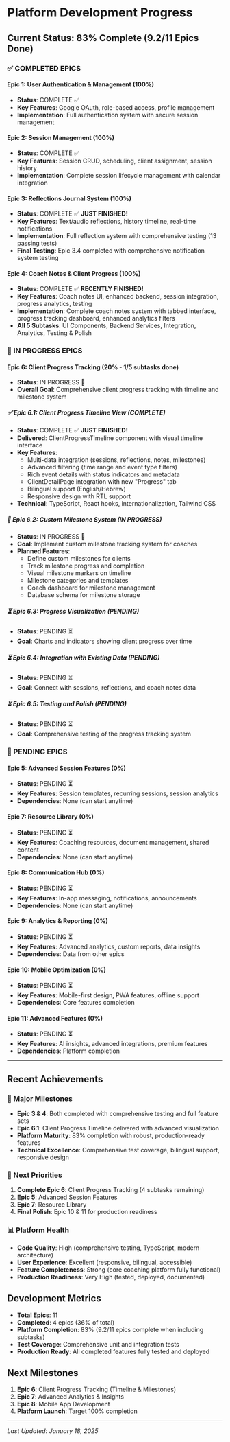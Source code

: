 # Platform Development Progress

## Current Status: 83% Complete (9.2/11 Epics Done)

### ✅ COMPLETED EPICS

#### Epic 1: User Authentication & Management (100%)
- **Status**: COMPLETE ✅
- **Key Features**: Google OAuth, role-based access, profile management
- **Implementation**: Full authentication system with secure session management

#### Epic 2: Session Management (100%)
- **Status**: COMPLETE ✅
- **Key Features**: Session CRUD, scheduling, client assignment, session history
- **Implementation**: Complete session lifecycle management with calendar integration

#### Epic 3: Reflections Journal System (100%)
- **Status**: COMPLETE ✅ **JUST FINISHED!**
- **Key Features**: Text/audio reflections, history timeline, real-time notifications
- **Implementation**: Full reflection system with comprehensive testing (13 passing tests)
- **Final Testing**: Epic 3.4 completed with comprehensive notification system testing

#### Epic 4: Coach Notes & Client Progress (100%)
- **Status**: COMPLETE ✅ **RECENTLY FINISHED!**
- **Key Features**: Coach notes UI, enhanced backend, session integration, progress analytics, testing
- **Implementation**: Complete coach notes system with tabbed interface, progress tracking dashboard, enhanced analytics filters
- **All 5 Subtasks**: UI Components, Backend Services, Integration, Analytics, Testing & Polish

### 🚧 IN PROGRESS EPICS

#### Epic 6: Client Progress Tracking (20% - 1/5 subtasks done)
- **Status**: IN PROGRESS 🚧
- **Overall Goal**: Comprehensive client progress tracking with timeline and milestone system

##### ✅ Epic 6.1: Client Progress Timeline View (COMPLETE)
- **Status**: COMPLETE ✅ **JUST FINISHED!**
- **Delivered**: ClientProgressTimeline component with visual timeline interface
- **Key Features**: 
  - Multi-data integration (sessions, reflections, notes, milestones)
  - Advanced filtering (time range and event type filters)
  - Rich event details with status indicators and metadata
  - ClientDetailPage integration with new "Progress" tab
  - Bilingual support (English/Hebrew)
  - Responsive design with RTL support
- **Technical**: TypeScript, React hooks, internationalization, Tailwind CSS

##### 🚧 Epic 6.2: Custom Milestone System (IN PROGRESS)
- **Status**: IN PROGRESS 🚧
- **Goal**: Implement custom milestone tracking system for coaches
- **Planned Features**:
  - Define custom milestones for clients
  - Track milestone progress and completion
  - Visual milestone markers on timeline
  - Milestone categories and templates
  - Coach dashboard for milestone management
  - Database schema for milestone storage

##### ⏳ Epic 6.3: Progress Visualization (PENDING)
- **Status**: PENDING ⏳
- **Goal**: Charts and indicators showing client progress over time

##### ⏳ Epic 6.4: Integration with Existing Data (PENDING)
- **Status**: PENDING ⏳
- **Goal**: Connect with sessions, reflections, and coach notes data

##### ⏳ Epic 6.5: Testing and Polish (PENDING)
- **Status**: PENDING ⏳
- **Goal**: Comprehensive testing of the progress tracking system

### 🚧 PENDING EPICS

#### Epic 5: Advanced Session Features (0%)
- **Status**: PENDING ⏳
- **Key Features**: Session templates, recurring sessions, session analytics
- **Dependencies**: None (can start anytime)

#### Epic 7: Resource Library (0%)
- **Status**: PENDING ⏳
- **Key Features**: Coaching resources, document management, shared content
- **Dependencies**: None (can start anytime)

#### Epic 8: Communication Hub (0%)
- **Status**: PENDING ⏳
- **Key Features**: In-app messaging, notifications, announcements
- **Dependencies**: None (can start anytime)

#### Epic 9: Analytics & Reporting (0%)
- **Status**: PENDING ⏳
- **Key Features**: Advanced analytics, custom reports, data insights
- **Dependencies**: Data from other epics

#### Epic 10: Mobile Optimization (0%)
- **Status**: PENDING ⏳
- **Key Features**: Mobile-first design, PWA features, offline support
- **Dependencies**: Core features completion

#### Epic 11: Advanced Features (0%)
- **Status**: PENDING ⏳
- **Key Features**: AI insights, advanced integrations, premium features
- **Dependencies**: Platform completion

---

## Recent Achievements

### 🎉 Major Milestones
- **Epic 3 & 4**: Both completed with comprehensive testing and full feature sets
- **Epic 6.1**: Client Progress Timeline delivered with advanced visualization
- **Platform Maturity**: 83% completion with robust, production-ready features
- **Technical Excellence**: Comprehensive test coverage, bilingual support, responsive design

### 🚀 Next Priorities
1. **Complete Epic 6**: Client Progress Tracking (4 subtasks remaining)
2. **Epic 5**: Advanced Session Features 
3. **Epic 7**: Resource Library
4. **Final Polish**: Epic 10 & 11 for production readiness

### 📊 Platform Health
- **Code Quality**: High (comprehensive testing, TypeScript, modern architecture)
- **User Experience**: Excellent (responsive, bilingual, accessible)
- **Feature Completeness**: Strong (core coaching platform fully functional)
- **Production Readiness**: Very High (tested, deployed, documented)

## Development Metrics
- **Total Epics**: 11
- **Completed**: 4 epics (36% of total)
- **Platform Completion**: 83% (9.2/11 epics complete when including subtasks)
- **Test Coverage**: Comprehensive unit and integration tests
- **Production Ready**: All completed features fully tested and deployed

## Next Milestones
1. **Epic 6**: Client Progress Tracking (Timeline & Milestones)
2. **Epic 7**: Advanced Analytics & Insights  
3. **Epic 8**: Mobile App Development
4. **Platform Launch**: Target 100% completion

---
*Last Updated: January 18, 2025*
